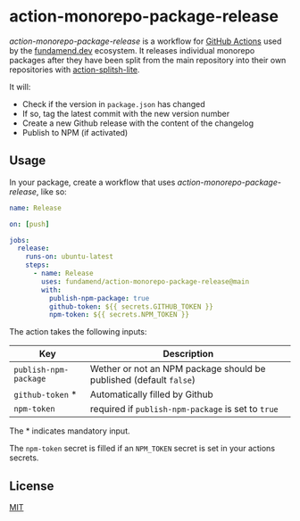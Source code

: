# action-monorepo-package-release

_action-monorepo-package-release_ is a workflow for [GitHub Actions] used by the [fundamend.dev] ecosystem.
It releases individual monorepo packages after they have been split from the main repository into their own repositories with [action-splitsh-lite].

It will:

- Check if the version in `package.json` has changed
- If so, tag the latest commit with the new version number
- Create a new Github release with the content of the changelog
- Publish to NPM (if activated)

## Usage

In your package, create a workflow that uses _action-monorepo-package-release_, like so:

```yaml
name: Release

on: [push]

jobs:
  release:
    runs-on: ubuntu-latest
    steps:
      - name: Release
        uses: fundamend/action-monorepo-package-release@main
        with:
          publish-npm-package: true
          github-token: ${{ secrets.GITHUB_TOKEN }}
          npm-token: ${{ secrets.NPM_TOKEN }}
```

The action takes the following inputs:

| Key                   | Description                                                        |
| --------------------- | ------------------------------------------------------------------ |
| `publish-npm-package` | Wether or not an NPM package should be published (default `false`) |
| `github-token` \*     | Automatically filled by Github                                     |
| `npm-token`           | required if `publish-npm-package` is set to `true`                 |

The \* indicates mandatory input.

The `npm-token` secret is filled if an `NPM_TOKEN` secret is set in your actions secrets.

## License

[MIT]

[action-splitsh-lite]: https://github.com/fundamend/action-splitsh-lite
[fundamend.dev]: https://fundamend.dev
[github actions]: https://docs.github.com/en/actions
[github]: https://github.com/
[mit]: https://choosealicense.com/licenses/mit/
